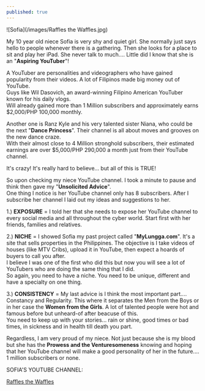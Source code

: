 ```yaml
---
published: true
---
```

![Sofia](/images/Raffles the Waffles.jpg)

My 10 year old niece Sofia is very shy and quiet girl. She normally just says hello to people whenever there is a gathering. Then she looks for a place to sit and play her iPad. She never talk to much....  Little did I know that she is an "**Aspiring YouTuber**"!

A YouTuber are personalities and videographers who have gained popularity from their videos. A lot of Filipinos made big money out of YouTube.   
Guys like Wil Dasovich, an award-winning Filipino American YouTuber known for his daily vlogs.   
Will already gained more than 1 Million subscribers and approximately earns $2,000/PHP 100,000 monthly. 

Another one is Ranz Kyle and his very talented sister Niana, who could be the next "**Dance Princess**". Their channel is all about moves and grooves on the new dance craze.   
With their almost close to 4 Million stronghold subscribers, their estimated earnings are over $5,000/PHP 290,000 a month just from their YouTube channel.

It's crazy! It's really hard to believe... but all of this is TRUE!

So upon checking my niece YouTube channel. I took a minute to pause and think then gave my "**Unsolicited Advice**".   
One thing I notice is her YouTube channel only has 8 subscribers. After I subscribe her channel I laid out my ideas and suggestions to her.

1.) **EXPOSURE** =  I told her that she needs to expose her YouTube channel to every social media and all throughout the cyber world. Start first with her friends, families and relatives. 

2.) **NICHE**  =  I showed Sofia my past project called "**MyLungga.com**". It's a site that sells properties in the Philippines. The objective is I take videos of houses (like MTV Cribs), upload it in YouTube, then expect a hoards of buyers to call you after.   
I believe I was one of the first who did this but now you will see a lot of YouTubers who are doing the same thing that I did.   
So again, you need to have a niche. You need to be unique, different and have a specialty on one thing.

3.) **CONSISTENCY**  =  My last advice is I think the most important part.... Constancy and Regularity. This where it separates the Men from the Boys or in her case the **Women from the Girls**. A lot of talented people were hot and famous before but unheard-of after beacuse of this.   
You need to keep up with your stories... rain or shine, good times or bad times, in sickness and in health till death you part.


Regardless, I am very proud of my niece. Not just because she is my blood but she has the **Prowess and the Venturesomeness** knowing and hoping that her YouTube channel will make a good personality of her in the future.... 1 million subscribers or none.

SOFIA'S YOUTUBE CHANNEL:

[Raffles the Waffles](https://www.youtube.com/watch?v=w1QYXtuRGOo)